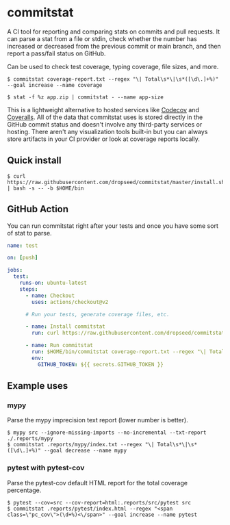 # commitstat

A CI tool for reporting and comparing stats on commits and pull requests.
It can parse a stat from a file or stdin,
check whether the number has increased or decreased from the previous commit or main branch,
and then report a pass/fail status on GitHub.

Can be used to check test coverage, typing coverage, file sizes, and more.

```console
$ commitstat coverage-report.txt --regex "\| Total\s*\|\s*([\d\.]+%)" --goal increase --name coverage
```

```console
$ stat -f %z app.zip | commitstat - --name app-size
```

This is a lightweight alternative to hosted services like [Codecov](https://about.codecov.io/) and [Coveralls](https://coveralls.io/).
All of the data that commitstat uses is stored directly in the GitHub commit status and doesn't involve any third-party services or hosting.
There aren't any visualization tools built-in but you can always store artifacts in your CI provider or look at coverage reports locally.

## Quick install

```console
$ curl https://raw.githubusercontent.com/dropseed/commitstat/master/install.sh | bash -s -- -b $HOME/bin
```

## GitHub Action

You can run commitstat right after your tests and once you have some sort of stat to parse.

```yml
name: test

on: [push]

jobs:
  test:
    runs-on: ubuntu-latest
    steps:
      - name: Checkout
        uses: actions/checkout@v2

      # Run your tests, generate coverage files, etc.

      - name: Install commitstat
        run: curl https://raw.githubusercontent.com/dropseed/commitstat/master/install.sh | bash -s -- -b $HOME/bin

      - name: Run commitstat
        run: $HOME/bin/commitstat coverage-report.txt --regex "\| Total\s*\|\s*([\d\.]+%)" --goal increase --name coverage
        env:
          GITHUB_TOKEN: ${{ secrets.GITHUB_TOKEN }}
```

## Example uses

### mypy

Parse the mypy imprecision text report (lower number is better).

```console
$ mypy src --ignore-missing-imports --no-incremental --txt-report ./.reports/mypy
$ commitstat .reports/mypy/index.txt --regex "\| Total\s*\|\s*([\d\.]+%)" --goal decrease --name mypy
```

### pytest with pytest-cov

Parse the pytest-cov default HTML report for the total coverage percentage.

```console
$ pytest --cov=src --cov-report=html:.reports/src/pytest src
$ commitstat .reports/pytest/index.html --regex "<span class=\"pc_cov\">(\d+%)<\/span>" --goal increase --name pytest
```
